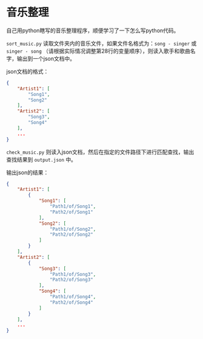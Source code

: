 # 音乐整理

自己用python瞎写的音乐整理程序，顺便学习了一下怎么写python代码。

`sort_music.py` 读取文件夹内的音乐文件，如果文件名格式为：`song - singer` 或 `singer - song` （请根据实际情况调整第28行的变量顺序），则读入歌手和歌曲名字，输出到一个json文档中。

json文档的格式：

```json
{
    "Artist1": [
        "Song1",
        "Song2"
    ],
    "Artist2": [
        "Song3",
        "Song4"
    ],
    ...
}
```



`check_music.py` 则读入json文档，然后在指定的文件路径下进行匹配查找，输出查找结果到 `output.json` 中。

输出json的结果：

```json
{
    "Artist1": [
        {
            "Song1": [
                "Path1/of/Song1",
                "Path2/of/Song1"
            ],
            "Song2": [
                "Path1/of/Song2",
                "Path2/of/Song2"
            ]
        }
    ],
    "Artist2": [
        {
            "Song3": [
                "Path1/of/Song3",
                "Path2/of/Song3"
            ],
            "Song4": [
                "Path1/of/Song4",
                "Path2/of/Song4"
            ]
        }
    ],
    ...
}
```

